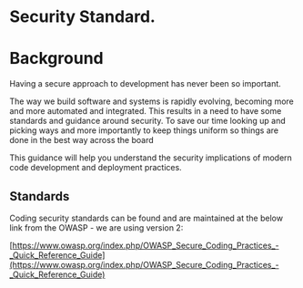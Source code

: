 
# Security Standard.

# Background

Having a secure approach to development has never been so important.

The way we build software and systems is rapidly evolving, becoming more and more automated and integrated. This results in a need to have some standards and guidance around security. To save our time looking up and picking ways and more importantly to keep things uniform so things are done in the best way across the board

This guidance will help you understand the security implications of modern code development and deployment practices.


## Standards

Coding security standards can be found and are maintained at the below link from the OWASP - we are using version 2:


[https://www.owasp.org/index.php/OWASP_Secure_Coding_Practices_-_Quick_Reference_Guide](https://www.owasp.org/index.php/OWASP_Secure_Coding_Practices_-_Quick_Reference_Guide)



